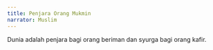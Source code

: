 ```yaml
---
title: Penjara Orang Mukmin
narrator: Muslim
---
```


Dunia adalah penjara bagi orang beriman dan syurga bagi orang kafir.
